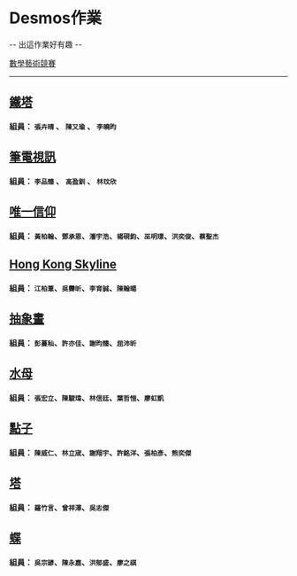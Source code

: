 # Desmos作業
-- 出這作業好有趣 --


[數學藝術競賽](https://www.desmos.com/art?lang=zh-TW)

--- 

## [鐵塔](https://www.desmos.com/calculator/7ntlecpr90?lang=zh-TW)
#### 組員： `張卉晴` 、 `陳又瑜` 、 `李曉昀`

## [筆電視訊](https://www.desmos.com/calculator/klrw4ryiva?lang=zh-TW)
#### 組員： `李品臻` 、 `高盈釧` 、 `林玟欣`

## [唯一信仰](https://www.desmos.com/calculator/stx9gku22c?lang=zh-TW)
#### 組員： `黃柏翰`、`鄧承恩`、`潘宇浩`、`楊硯鈞`、`巫明璟`、`洪奕俊`、`蔡聖杰`

## [Hong Kong Skyline](https://www.desmos.com/calculator/iqrp6dxgwz?lang=zh-TW)
#### 組員： `江柏葦`、`吳霽昕`、`李育誠`、`陳翰暘`

## [抽象畫](https://www.desmos.com/calculator/8daxvsupuj?lang=zh-TW)
#### 組員： `彭蔓秈`、`許亦佳`、`謝昀臻`、`屈沛昕`

## [水母](https://www.desmos.com/calculator/ug3kz8bhza?lang=zh-TW)
#### 組員： `張宏立`、`陳駿瑋`、`林信廷`、`葉哲愷`、`廖虹凱`

## [點子](https://www.desmos.com/calculator/lhidahci9a?lang=zh-TW)
#### 組員： `陳威仁`、`林立宬`、`謝翔宇`、`許銘洋`、`張柏彥`、`熊奕傑`

## [塔](https://www.desmos.com/calculator/nbefzkmold?lang=zh-TW)
#### 組員： `羅竹言`、`曾祥澤`、`吳志傑`

## [蝶](https://www.desmos.com/calculator/eandhll3wi?lang=zh-TW)
#### 組員： `吳宗諺`、`陳永嘉`、`洪郁盛`、`廖之祺`

